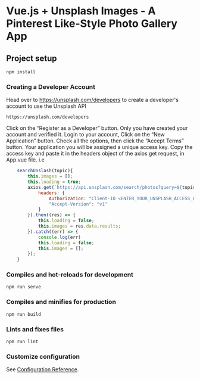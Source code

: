 # Vue.js + Unsplash Images - A Pinterest Like-Style Photo Gallery App

## Project setup
```
npm install
```

### Creating a Developer Account
Head over to https://unsplash.com/developers to create a developer's account to use the Unsplash API
```
https://unsplash.com/developers
```
Click on the “Register as a Developer” button. Only you have created your account and verified it.
Login to your account, Click on the “New Application” button. Check all the options, then click the “Accept Terms” button.
Your application you will be assigned a unique access key.
Copy the access key and paste it in the headers object of the axios get request, in App.vue file.
i.e
```javascript
    searchUnslash(topic){
        this.images = [];
        this.loading = true;
        axios.get(`https://api.unsplash.com/search/photos?query=${topic}&per_page=30`, {
            headers: {
                Authorization: "Client-ID <ENTER_YOUR_UNSPLASH_ACCESS_KEY>",
                "Accept-Version": "v1"
            }
        }).then((res) => {
            this.loading = false;
            this.images = res.data.results;
        }).catch((err) => {
            console.log(err)
            this.loading = false;
            this.images = [];
        });
    }
```

### Compiles and hot-reloads for development
```
npm run serve
```

### Compiles and minifies for production
```
npm run build
```

### Lints and fixes files
```
npm run lint
```

### Customize configuration
See [Configuration Reference](https://cli.vuejs.org/config/).